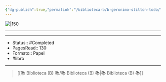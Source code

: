 ```yaml
---
{"dg-publish":true,"permalink":"/biblioteca-b/b-geronimo-stilton-todo/"}
---
```



![|150](https://hips.hearstapps.com/hmg-prod/images/geronimo-stilton-1676370822.jpg?crop=0.566xw:1.00xh;0.199xw,0&resize=1200:*)

---

---

- Status:: #Completed 
- PagesRead:: 130
- Formato:: Papel
- #libro 

---

> [[📚 Biblioteca (B) 📚/📚 Biblioteca (B) 📚\|📚 Biblioteca (B) 📚]]